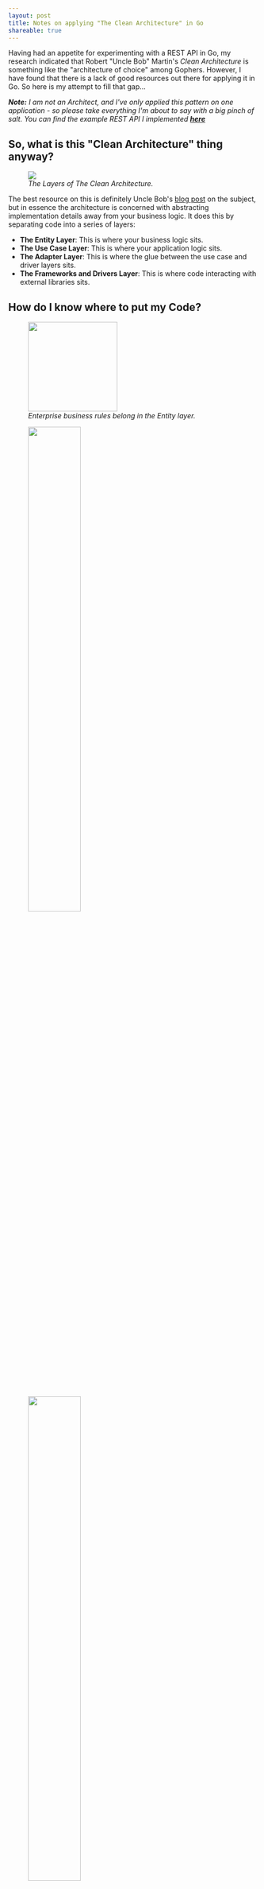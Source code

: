 ```yaml
---
layout: post
title: Notes on applying "The Clean Architecture" in Go
shareable: true
---
```

<section>
    <p>Having had an appetite for experimenting with a REST API in Go, my research indicated that Robert
    "Uncle Bob" Martin's <i>Clean Architecture</i> is something like the "architecture of choice" among Gophers.
    However, I have found that there is a lack of good resources out there for applying it in Go. So here is my
    attempt to fill that gap...</p>
    <p><i><b>Note:</b> I am not an Architect, and I've only applied this pattern on one application - so please take everything
    I'm about to say with a big pinch of salt. You can find the example REST API I implemented
    <b><a href="https://github.com/liampulles/matchstick-video">here</a></b></i></p>
</section>

<section>
    <h2>So, what is this "Clean Architecture" thing anyway?</h2>
    <aside>
        <figure>
            <img src="/images/clean-architecture-diagram.png">
            <figcaption><i>The Layers of The Clean Architecture.</i></figcaption>
        </figure>
    </aside>
    <p>The best resource on this is definitely Uncle Bob's
    <a href="https://blog.cleancoder.com/uncle-bob/2012/08/13/the-clean-architecture.html">blog post</a>
    on the subject, but in essence the architecture is concerned with abstracting implementation details
    away from your business logic. It does this by separating code into a series of layers:
    <ul>
        <li><b>The Entity Layer</b>: This is where your business logic sits.</li>
        <li><b>The Use Case Layer</b>: This is where your application logic sits.</li>
        <li><b>The Adapter Layer</b>: This is where the glue between the use case and driver layers sits.</li>
        <li><b>The Frameworks and Drivers Layer</b>: This is where code interacting with external libraries sits.</li>
    </ul>
    </p>
</section>

<section>
    <h2>How do I know where to put my Code?</h2>
    <aside class="optional">
        <figure>
            <img src="/images/rules-of-the-game-vhs-front.jpg" width="180">
            <figcaption><i>Enterprise business rules belong in the Entity layer.</i></figcaption>
        </figure>
        <figure>
            <img src="/images/postgresql-icon.png" width="50%">
            <img src="/images/gorilla-icon.jpeg" width="50%">
            <figcaption><i>Any notion of a specific DB implementation or router framework certainly belongs in the Drivers and Frameworks layer.</i></figcaption>
        </figure>
        <figure>
            <img src="/images/mongodb-icon.png" width="50%">
            <img src="/images/grpc-icon.png" width="50%">
            <figcaption><i>A helpful way to think through your layers is to imagine radically changing the DB and web frameworks.</i></figcaption>
        </figure>
    </aside>
    <p>This is a question I wrestled with quite a bit in this project. Firstly, remember that you are learning,
    so its okay to put down the code in a layer with a TODO and then come back later to refactor it.
    However, I have come up with a set of questions you can ask yourself in order to come to a considered
    decision:
    <ol>
        <li><b>Can this code be copied and pasted into another application,</b> and be useful without modification? If so,
        then it probably belongs in the entity layer. Examples include: string validation functions (e.g. <i>isBlank</i>) and
        your core business logic.</li>
        <li><b>Does this code deal with orchestrating the logic of a transaction,</b> e.g. finding all users in the database?
        If so, it probably belongs in the use case layer. Examples include: the core orchestration logic (as mentioned) as
        well as factories for constructing entity types, and interfaces which code in the adapter layer must implement.</li>
        <li><b>Does the code call any external code or use any external types?</b> If so, it probably belongs in the
        frameworks and drivers layer. Examples include: PostgreSQL driver configurations, Mux handlers and server setup,
        etc.</li>
        <li><b>If your code does not fit with one of the above questions,</b> and/or deals with bridging calls to and from
        the use case and driver and frameworks layers, then it probably belongs in the adapter layer. Examples include:
        Your controllers, JSON transformers, SQL code, and configuration utilities.</li>
    </ol>
    </p>
    <p>You may be thinking that a lot of the things I've put into the adapter layer may belong in the use case layer.
    What I would recommend is: imagine what layers would need to change if you switched your API and DB implementations to a
    completely different philosophy.</p>
    <p>For example: what if I used GRPC instead of a REST API, and a NoSQL DB instead of an SQL
    DB? The use case logic should not be (hugely) affected by this switch - thus we (e.g.) put the Repository interface in
    the use case layer, but we put the SQL (and potentially NoSQL) implementations of that repository in the adapter layer.</p>
</section>

<section>
    <h2>How do I structure my packages?</h2>
    <aside>
        <figure>
            <img src="/images/matchstick-video-package-structure.png">
            <figcaption><i>Package structure for</i> <a href="https://github.com/liampulles/matchstick-video">Matchstick Video!</a></figcaption>
        </figure>
    </aside>
    <p>Firstly, we're going to rename some of our layers for practical reasons. I've renamed the entity layer to the domain
    layer, because entities have their own meaning in a DDD sense which I wish to maintain. Secondly, I'm going to simplify
    "drivers and frameworks" to just "drivers".</p>
    <p>Remember that the
    names are just a suggestion - as are the number of layers. You can (and should) adjust them to what makes sense for your
    team. The important thing is that you separate logic so as to try and minimize the time it takes to figure out where you
    need to make changes, and to minimize the number of lines which need to be touched for a change. We are trying to enable
    ongoing change to the greatest degree possible.</p>
    <p>Anyway, on the side you'll see my package structure. The important ones here are the <i>adapter</i>, <i>domain</i>,
    <i>driver</i>, <i>usecase</i>, and <i>wire</i> packages. Which brings us to...</p>
</section>

<section>
    <h2>The "Wire" Package/Layer</h2>
    <p>The <i>wire</i> layer sits outside of the other layers, and it deals with dependency injection. Basically, this
    layer contains a function which first creates the service instances which have no dependencies, then uses those to construct
    the services which rely on those services, and so-on until you've created the server, which you can then execute.</p>
    <script src="https://gist-it.appspot.com/github/liampulles/matchstick-video/blob/master/pkg/wire/wire.go?slice=29:43&footer=minimal"></script>
    <p>This is fairly mundane, boiler-platery code - but it is pretty easy to understand and update, and I haven't found good
    enough cause to use an external package to do it (though if you want to use an external package,
    <a href="https://github.com/google/wire"> Google's wire tool</a> seems to be a good choice).</p>
    <p>What IS important is that you make a separate package (and layer) for wiring, as it is going to be importing code from all
    over your project, and you want to make sure that there aren't circular dependencies.</p>
</section>

<section>
    <h2>JSON struct tags</h2>
    <p>One might be compelled to put JSON struct tags (as well as ORM stuct tags, etc.) on your entities in the domain package,
    but this of course would be a violation of our segregation rules: application communication does not form part of the
    business rules. If we go back to our thought experiment to reinforce this point: what if we wanted to use GRPC instead? This should not require us
    touching the domain package, so clearly we cannot put any JSON tags on the entity to begin with.</p>
    <p>This does not mean that we cannot customize how our objects are serialized - it just means that we need to make use of an "intermediary" struct
    in order to do this. For example:</p>
    <script src="https://gist-it.appspot.com/github/liampulles/matchstick-video/blob/master/pkg/adapter/http/json/encoder.service.go?slice=39:49&footer=minimal"></script>
    <script src="https://gist-it.appspot.com/github/liampulles/matchstick-video/blob/master/pkg/adapter/http/json/encoder.service.go?slice=27:33&footer=minimal"></script>
    <script src="https://gist-it.appspot.com/github/liampulles/matchstick-video/blob/master/pkg/adapter/http/json/encoder.service.go?slice=65:73&footer=minimal"></script>
    <p>Here we first map our use case view (which contains the elements of the entity we want to expose) to an
    intermediary struct, and then marshal the struct. By doing this, we've decoupled the entity from concerns over how
    it is viewed externally, and we've decoupled that view from its encoding.</p>
</section>

<section>
    <h2>Entities</h2>
    <aside>
        <figure>
            <img src="/images/my-super-sweet-16.jpg">
            <figcaption><i>The Entity is King, and treats itself as such.</i></figcaption>
        </figure>
    </aside>
    <p>I like to think of Entities as bratty Beverly Hill teenagers: they have an entitled view of the world which may not map to reality.</p>
    This abstracted view includes everything ranging from:
    <ul>
        <li>Method parameters</li>
        <li>Responses</li>
        <li>Errors</li>
        <li>Services that Entities might need to use</li>
        <li>etc.</li>
    </ul>
    <p>Here is a good example from the Inventory Item Entity:</p>
    <script src="https://gist-it.appspot.com/github/liampulles/matchstick-video/blob/master/pkg/domain/entity/inventory.go?slice=65:92&footer=minimal"></script>
    <p>Here we have not exposed the <i>available</i> field on the struct. Instead, we encapsulate access via methods,
    some of which may throw errors. This is done to protect the entity - it is the use case layer's job to deal with
    these errors.</p>
</section>

<section>
    <h2>Conclusion</h2>
    <p>I found The Clean Architecture to work very well for a REST API, and for Go. It takes
    a fair bit of time to set up, but what you are left with is a very modular and easy to change structure. I will
    definitely use it for my web apps GOing forward. ;)</p>
</section>